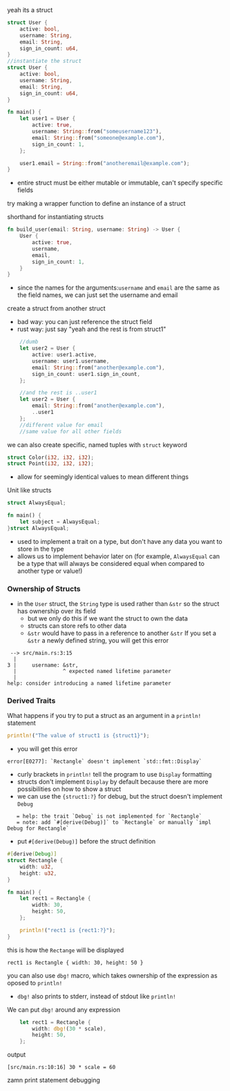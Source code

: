 yeah its a struct
```rust
struct User {
    active: bool,
    username: String,
    email: String,
    sign_in_count: u64,
}
//instantiate the struct
struct User {
    active: bool,
    username: String,
    email: String,
    sign_in_count: u64,
}

fn main() {
    let user1 = User {
        active: true,
        username: String::from("someusername123"),
        email: String::from("someone@example.com"),
        sign_in_count: 1,
    };

	user1.email = String::from("anotheremail@example.com");
}
```
- entire struct must be either mutable or immutable, can't specify specific fields

try making a wrapper function to define an instance of a struct

shorthand for instantiating structs
```rust
fn build_user(email: String, username: String) -> User {
    User {
        active: true,
        username,
        email,
        sign_in_count: 1,
    }
}
```
- since the names for the arguments:`username` and `email` are the same as the field names, we can just set the username and email

create a struct from another struct
- bad way: you can just reference the struct field
- rust way: just say "yeah and the rest is from struct1"
```rust
	//dumb
    let user2 = User {
        active: user1.active,
        username: user1.username,
        email: String::from("another@example.com"),
        sign_in_count: user1.sign_in_count,
    };

	//and the rest is ..user1
    let user2 = User {
        email: String::from("another@example.com"),
        ..user1
    };
    //different value for email
    //same value for all other fields
```

we can also create specific, named tuples with `struct` keyword
```rust
struct Color(i32, i32, i32);
struct Point(i32, i32, i32);
```
- allow for seemingly identical values to mean different things

Unit like structs
```rust
struct AlwaysEqual;

fn main() {
    let subject = AlwaysEqual;
}struct AlwaysEqual;
```
- used to implement a trait on a type, but don't have any data you want to store in the type
- allows us to implement behavior later on (for example, `AlwaysEqual` can be a type that will always be considered equal when compared to another type or value!)

### Ownership of Structs
- in the `User` struct, the `String` type is used rather than `&str` so the struct has ownership over its field
	- but we only do this if we want the struct to own the data
	- structs can store refs to other data
	- `&str` would have to pass in a reference to another `&str` 
If you set a `&str` a newly defined string, you will get this error
```console
 --> src/main.rs:3:15
  |
3 |     username: &str,
  |               ^ expected named lifetime parameter
  |
help: consider introducing a named lifetime parameter
```

### Derived Traits
What happens if you try to put a struct as an argument in a `println!` statement
```Rust
println!("The value of struct1 is {struct1}");
```
- you will get this error
```console
error[E0277]: `Rectangle` doesn't implement `std::fmt::Display`
```
- curly brackets in `println!` tell the program to use `Display` formatting
- structs don't implement `Display` by default because there are more possibilities on how to show a struct
- we can use the `{struct1:?}` for debug, but the struct doesn't implement `Debug`
```console
   = help: the trait `Debug` is not implemented for `Rectangle`
   = note: add `#[derive(Debug)]` to `Rectangle` or manually `impl Debug for Rectangle`
```
- put `#[derive(Debug)]` before the struct definition
```rust
#[derive(Debug)]
struct Rectangle {
    width: u32,
    height: u32,
}

fn main() {
    let rect1 = Rectangle {
        width: 30,
        height: 50,
    };

    println!("rect1 is {rect1:?}");
}
```

this is how the `Rectange` will be displayed
```console
rect1 is Rectangle { width: 30, height: 50 }
```

you can also use `dbg!` macro, which takes ownership of the expression as oposed to `println!`
- `dbg!` also prints to stderr, instead of stdout like `println!`

We can put `dbg!` around any expression
```rust
    let rect1 = Rectangle {
        width: dbg!(30 * scale),
        height: 50,
    };
```

output
```console
[src/main.rs:10:16] 30 * scale = 60
```

zamn print statement debugging
